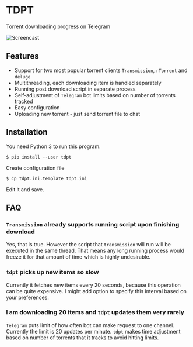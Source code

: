 TDPT
====

Torrent downloading progress on Telegram

![Screencast](https://i.imgur.com/yTsldua.gif "Screencast")


## Features
* Support for two most popular torrent clients `Transmission`, `rTorrent` and `deluge`
* Multithreading, each downloading item is handled separately
* Running post download script in separate process
* Self-adjustment of `Telegram` bot limits based on number of torrents
  tracked
* Easy configuration
* Uploading new torrent - just send torrent file to chat


## Installation
You need Python 3 to run this program.

```
$ pip install --user tdpt
```

Create configuration file
```
$ cp tdpt.ini.template tdpt.ini
```
Edit it and save.


## FAQ

### `Transmission` already supports running script upon finishing download
Yes, that is true.  However the script that `transmission` will run will
be executed in the same thread.  That means any long running process
would freeze it for that amount of time which is highly undesirable.

### `tdpt` picks up new items so slow
Currently it fetches new items every 20 seconds, because this operation
can be quite expensive.  I might add option to specify this interval
based on your preferences.

### I am downloading 20 items and `tdpt` updates them very rarely
`Telegram` puts limit of how often bot can make request to one channel.
Currently the limit is 20 updates per minute.  `tdpt` makes time
adjustment based on number of torrents that it tracks to avoid hitting
limits.
